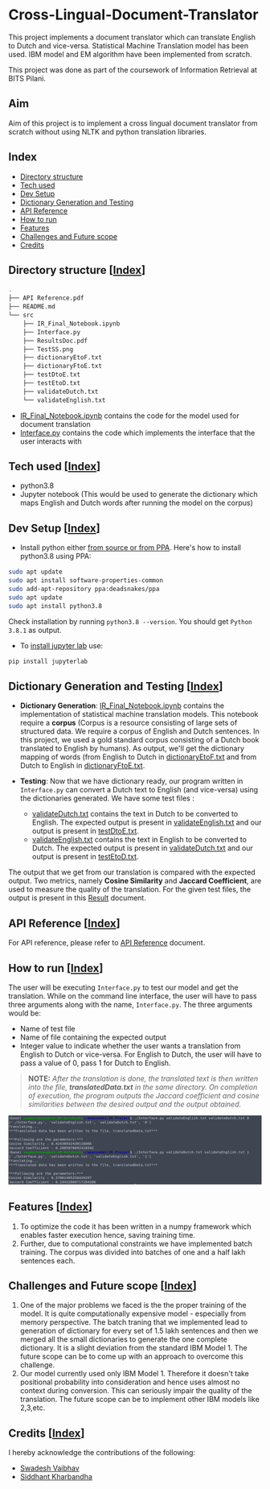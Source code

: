 # Cross-Lingual-Document-Translator
This project implements a document translator which can translate English to Dutch and vice-versa. Statistical Machine Translation model has been used. IBM model and EM algorithm have been implemented from scratch.

This project was done as part of the coursework of Information Retrieval at BITS Pilani.

## Aim
Aim of this project is to implement a cross lingual document translator from scratch without using NLTK and python translation libraries. 

## Index
- [Directory structure](#directory-structure-index)
- [Tech used](#tech-used-index)
- [Dev Setup](#dev-setup-index)
- [Dictionary Generation and Testing](#dictionary-generation-and-testing-index)
- [API Reference](#api-reference-index)
- [How to run](#how-to-run-index)
- [Features](#features-index)
- [Challenges and Future scope](#challenges-and-future-scope-index)
- [Credits](#credits-index)


## Directory structure [[Index](#index)]
```bash
.
├── API Reference.pdf
├── README.md
└── src
    ├── IR_Final_Notebook.ipynb
    ├── Interface.py
    ├── ResultsDoc.pdf
    ├── TestSS.png
    ├── dictionaryEtoF.txt
    ├── dictionaryFtoE.txt
    ├── testDtoE.txt
    ├── testEtoD.txt
    ├── validateDutch.txt
    └── validateEnglish.txt
```
- [IR_Final_Notebook.ipynb](src/IR_Final_Notebook.ipynb) contains the code for the model used for document translation
- [Interface.py](src/Interface.py) contains the code which implements the interface that the user interacts with

## Tech used [[Index](#index)]
- python3.8
- Jupyter notebook (This would be used to generate the dictionary which maps English and Dutch words after running the model on the corpus)

## Dev Setup [[Index](#index)]
- Install python either [from source or from PPA](https://tech.serhatteker.com/post/2019-12/how-to-install-python38-on-ubuntu/). Here's how to install python3.8 using PPA:
```bash
sudo apt update
sudo apt install software-properties-common
sudo add-apt-repository ppa:deadsnakes/ppa
sudo apt update
sudo apt install python3.8
```

Check installation by running `python3.8 --version`. You should get `Python 3.8.1` as output.

- To [install jupyter lab](https://jupyter.org/install) use:
```bash
pip install jupyterlab
```

## Dictionary Generation and Testing [[Index](#index)]
- **Dictionary Generation**:
[IR_Final_Notebook.ipynb](src/IR_Final_Notebook.ipynb) contains the implementation of statistical machine translation models. This notebook require a **corpus** (Corpus is a resource consisting of large sets of structured data. We require a corpus of English and Dutch sentences. In this project, we used a gold standard corpus consisting of a Dutch book translated to English by humans). As output, we'll get the dictionary mapping of words (from English to Dutch in [dictionaryEtoF.txt](src/dictionaryEtoF.txt) and from Dutch to English in [dictionaryFtoE.txt](src/dictionaryFtoE.txt).

- **Testing**:
Now that we have dictionary ready, our program written in `Interface.py` can convert a Dutch text to English (and vice-versa) using the dictionaries generated. We have some test files : 
  - [validateDutch.txt](src/validateDutch.txt) contains the text in Dutch to be converted to English. The expected output is present in [validateEnglish.txt](src/validateEnglish.txt) and our output is present in [testDtoE.txt](src/testDtoE.txt).
  - [validateEnglish.txt](src/validateEnglish.txt) contains the text in English to be converted to Dutch. The expected output is present in [validateDutch.txt](src/validateDutch.txt) and our output is present in [testEtoD.txt](src/testEtoD.txt).

The output that we get from our translation is compared with the expected output. Two metrics, namely **Cosine Similarity** and **Jaccard Coefficient**, are used to measure the quality of the translation. For the given test files, the output is present in this [Result](src/ResultsDoc.pdf) document.

## API Reference [[Index](#index)]
For API reference, please refer to [API Reference](API%20Reference.pdf) document.

## How to run [[Index](#index)]
The user will be executing `Interface.py` to test our model and get the translation. While on the command line interface, the user will have to pass three arguments along with the name, `Interface.py`. 
The three arguments would be: 
- Name of test file
- Name of file containing the expected output
- Integer value to indicate whether the user wants a translation from English to Dutch or vice-versa. For English to Dutch, the user will have to pass a value of 0, pass 1 for Dutch to English.

> **NOTE:** *After the translation is done, the translated text is then written into the file, **translatedData.txt** in the same directory. On completion of execution, the program outputs the Jaccard coefficient and cosine similarities between the desired output and the output obtained.*

![Image showing how to run test input](src/TestSS.png)

## Features [[Index](#index)]
1. To optimize the code it has been written in a numpy framework which enables faster execution hence, saving training time.
2. Further, due to computational constraints we have implemented batch training. The corpus was divided into batches of one and a half lakh sentences each.

## Challenges and Future scope [[Index](#index)]
1. One of the major problems we faced is the the proper training of the model. It is quite computationally expensive model - especially from memory perspective. The batch traning that we implemented lead to generation of dictionary for every set of 1.5 lakh sentences and then we merged all the small dictionaries to generate the one complete dictionary. It is a slight deviation from the standard IBM Model 1. The future scope can be to come up with an approach to overcome this challenge.
2. Our model currently used only IBM Model 1. Therefore it doesn't take positional probability into consideration and hence uses almost no context during conversion. This can seriously impair the quality of the translation. The future scope can be to implement other IBM models like 2,3,etc.

## Credits [[Index](#index)]
I hereby acknowledge the contributions of the following:
- [Swadesh Vaibhav](https://github.com/swadesh-vaibhav)
- [Siddhant Kharbandha](https://github.com/the-catalyst)

